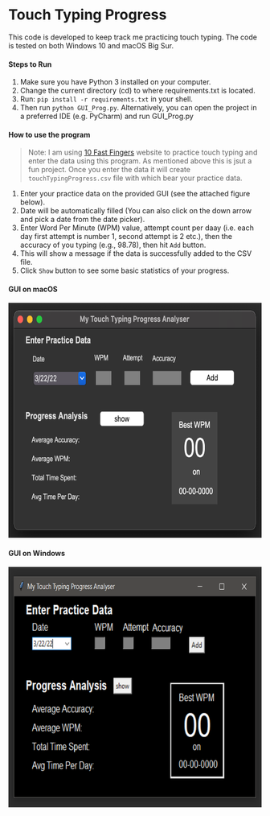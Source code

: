 # Touch Typing Progress

This code is developed to keep track me practicing touch typing. The code is tested on both Windows 10 and macOS Big Sur.

#### Steps to Run
1. Make sure you have Python 3 installed on your computer.
2. Change the current directory (cd) to where requirements.txt is located.
3. Run: `pip install -r requirements.txt` in your shell.
4. Then run `python GUI_Prog.py`. Alternatively, you can open the project in a preferred IDE (e.g. PyCharm) and run GUI_Prog.py 

#### How to use the program

> Note: I am using [10 Fast Fingers](https://10fastfingers.com/typing-test/english) website to practice touch typing and enter the data using this program. 
> As mentioned above this is jsut a fun project. Once you enter the data it will create `touchTypingProgress.csv` file with which bear your practice data. 

1. Enter your practice data on the provided GUI (see the attached figure below).
2. Date will be automatically filled (You can also click on the down arrow and pick a date from the date picker).
3. Enter Word Per Minute (WPM) value, attempt count per daay (i.e. each day first attempt is number 1, second attempt is 2 etc.), then the accuracy of you typing (e.g., 98.78), then hit `Add` button.
4. This will show a message if the data is successfully added to the CSV file.
5. Click `Show` button to see some basic statistics of your progress.


[comment]: <> (![img_macos.png]&#40;images/img_macos.png&#41;)

[comment]: <> (![img_windows.png]&#40;images/img_windows.png&#41; )

#### GUI on macOS
<img src="./images/img_macos.png" width=669 height=467 alt="macOS GUI">

#### GUI on Windows
<img src="./images/img_windows.png" width=669 height=478 alt="windows GUI">



